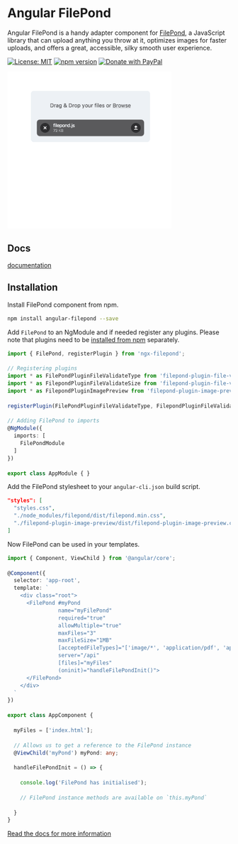 # Angular FilePond

Angular FilePond is a handy adapter component for [FilePond](https://github.com/pqina/filepond), a JavaScript library that can upload anything you throw at it, optimizes images for faster uploads, and offers a great, accessible, silky smooth user experience.

[![License: MIT](https://img.shields.io/badge/license-MIT-blue.svg)](https://github.com/pqina/angular-filepond/blob/master/LICENSE)
[![npm version](https://badge.fury.io/js/angular-filepond.svg)](https://www.npmjs.com/package/angular-filepond)
[![Donate with PayPal](https://img.shields.io/badge/donate-PayPal.me-pink.svg)](https://www.paypal.me/rikschennink/10)

<img src="https://github.com/pqina/filepond-github-assets/blob/master/filepond-animation-01.gif?raw=true" width="370" alt=""/>

## Docs

[documentation](https://xmlking.github.io/ngx-filepond/)
 
## Installation

Install FilePond component from npm.

```bash
npm install angular-filepond --save
```

Add `FilePond` to an NgModule and if needed register any plugins. Please note that plugins need to be [installed from npm](https://pqina.nl/filepond/docs/patterns/plugins/introduction/#installing-plugins) separately.

```ts
import { FilePond, registerPlugin } from 'ngx-filepond';

// Registering plugins
import * as FilePondPluginFileValidateType from 'filepond-plugin-file-validate-type';
import * as FilepondPluginFileValidateSize from 'filepond-plugin-file-validate-size';
import * as FilepondPluginImagePreview from 'filepond-plugin-image-preview';

registerPlugin(FilePondPluginFileValidateType, FilepondPluginFileValidateSize, FilepondPluginImagePreview);

// Adding FilePond to imports
@NgModule({
  imports: [
    FilePondModule
  ]
})

export class AppModule { }
```

Add the FilePond stylesheet to your `angular-cli.json` build script.

```json
"styles": [
  "styles.css",
  "./node_modules/filepond/dist/filepond.min.css",
  "./filepond-plugin-image-preview/dist/filepond-plugin-image-preview.css"
]
```

Now FilePond can be used in your templates.

```ts
import { Component, ViewChild } from '@angular/core';

@Component({
  selector: 'app-root',
  template: `
    <div class="root">
      <FilePond #myPond
                name="myFilePond"
                required="true"
                allowMultiple="true"
                maxFiles="3"
                maxFileSize="1MB"
                [acceptedFileTypes]="['image/*', 'application/pdf', 'application/*', 'text/plain', 'text/csv', '.vsd']"
                server="/api"
                [files]="myFiles"
                (oninit)="handleFilePondInit()">
      </FilePond>
    </div>
  `
})

export class AppComponent {

  myFiles = ['index.html'];

  // Allows us to get a reference to the FilePond instance
  @ViewChild('myPond') myPond: any;

  handleFilePondInit = () => {

    console.log('FilePond has initialised');

    // FilePond instance methods are available on `this.myPond`

  }
}
```

[Read the docs for more information](https://pqina.nl/filepond/docs/patterns/frameworks/angular/)
